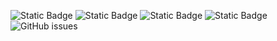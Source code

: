 ![Static Badge](https://img.shields.io/badge/blacklists-61-000000) ![Static Badge](https://img.shields.io/badge/blacklisted-2990125-cc0000) ![Static Badge](https://img.shields.io/badge/whitelisted-2254-00CC00) ![Static Badge](https://img.shields.io/badge/streaming_blacklist-28107-000000) ![GitHub issues](https://img.shields.io/github/issues/fabriziosalmi/blacklists)
